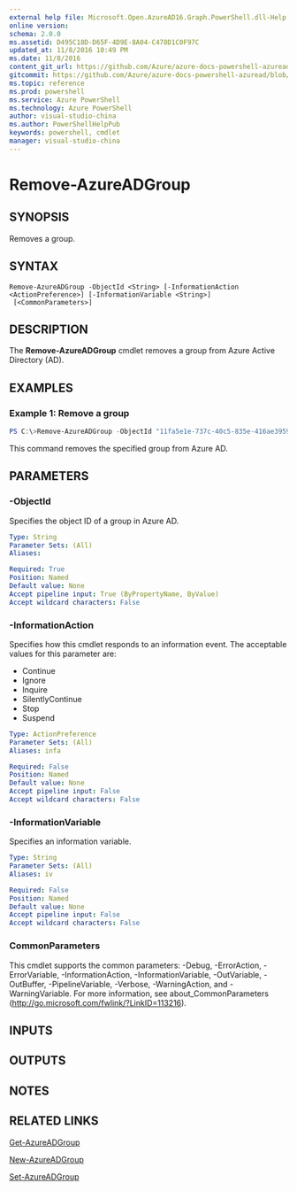 ```yaml
---
external help file: Microsoft.Open.AzureAD16.Graph.PowerShell.dll-Help.xml
online version: 
schema: 2.0.0
ms.assetid: D495C18D-D65F-4D9E-8A04-C478D1C0F97C
updated_at: 11/8/2016 10:49 PM
ms.date: 11/8/2016
content_git_url: https://github.com/Azure/azure-docs-powershell-azuread/blob/master/Azure%20AD%20Cmdlets/AzureAD/v2/Remove-AzureADGroup.md
gitcommit: https://github.com/Azure/azure-docs-powershell-azuread/blob/83a4954b1670a1055fb78c5b10f16987a384d494/Azure%20AD%20Cmdlets/AzureAD/v2/Remove-AzureADGroup.md
ms.topic: reference
ms.prod: powershell
ms.service: Azure PowerShell
ms.technology: Azure PowerShell
author: visual-studio-china
ms.author: PowerShellHelpPub
keywords: powershell, cmdlet
manager: visual-studio-china
---
```


# Remove-AzureADGroup

## SYNOPSIS
Removes a group.

## SYNTAX

```
Remove-AzureADGroup -ObjectId <String> [-InformationAction <ActionPreference>] [-InformationVariable <String>]
 [<CommonParameters>]
```

## DESCRIPTION
The **Remove-AzureADGroup** cmdlet removes a group from Azure Active Directory (AD).
## EXAMPLES

### Example 1: Remove a group
```PowerShell
PS C:\>Remove-AzureADGroup -ObjectId "11fa5e1e-737c-40c5-835e-416ae3959606"
```
This command removes the specified group from Azure AD.
## PARAMETERS

### -ObjectId
Specifies the object ID of a group in Azure AD.

```yaml
Type: String
Parameter Sets: (All)
Aliases: 

Required: True
Position: Named
Default value: None
Accept pipeline input: True (ByPropertyName, ByValue)
Accept wildcard characters: False
```

### -InformationAction
Specifies how this cmdlet responds to an information event. The acceptable values for this parameter are:

- Continue
- Ignore
- Inquire
- SilentlyContinue
- Stop
- Suspend

```yaml
Type: ActionPreference
Parameter Sets: (All)
Aliases: infa

Required: False
Position: Named
Default value: None
Accept pipeline input: False
Accept wildcard characters: False
```

### -InformationVariable
Specifies an information variable.

```yaml
Type: String
Parameter Sets: (All)
Aliases: iv

Required: False
Position: Named
Default value: None
Accept pipeline input: False
Accept wildcard characters: False
```

### CommonParameters
This cmdlet supports the common parameters: -Debug, -ErrorAction, -ErrorVariable, -InformationAction, -InformationVariable, -OutVariable, -OutBuffer, -PipelineVariable, -Verbose, -WarningAction, and -WarningVariable. For more information, see about_CommonParameters (http://go.microsoft.com/fwlink/?LinkID=113216).

## INPUTS

## OUTPUTS

## NOTES

## RELATED LINKS
[Get-AzureADGroup](xref:AzureAD/v2/Get-AzureADGroup.md)

[New-AzureADGroup](xref:AzureAD/v2/New-AzureADGroup.md)

[Set-AzureADGroup](xref:AzureAD/v2/Set-AzureADGroup.md)
